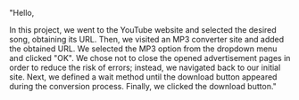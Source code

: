 "Hello,

In this project, we went to the YouTube website and selected the desired song, obtaining its URL.
Then, we visited an MP3 converter site and added the obtained URL.
We selected the MP3 option from the dropdown menu and clicked "OK".
We chose not to close the opened advertisement pages in order to reduce the risk of errors;
instead, we navigated back to our initial site.
Next, we defined a wait method until the download button appeared during the conversion process.
Finally, we clicked the download button."
